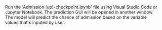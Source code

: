 Run the 'Admission (up)-checkpoint.ipynb' file using Visual Studio Code or Jupyter Notebook.
The prediction GUI will be opened in another window.
The model will predict the chance of admission based on the variable values that's inputed by user.
